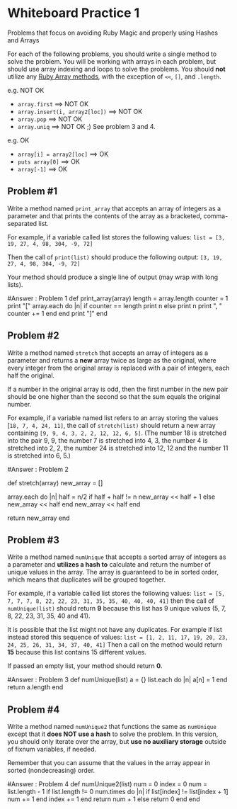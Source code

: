 # Whiteboard Practice 1
Problems that focus on avoiding Ruby Magic and properly using Hashes and Arrays

For each of the following problems, you should write a single method to solve
the problem. You will be working with arrays in each problem, but should use
array indexing and loops to solve the problems. You should **not** utilize
any [Ruby Array methods](https://ruby-doc.org/core-2.2.0/Array.html), with
the exception of `<<`, `[]`, and `.length`.

e.g. NOT OK

- `array.first` ==> NOT OK
- `array.insert(i, array2[loc])` ==> NOT OK
- `array.pop` ==> NOT OK
- `array.uniq` ==> NOT OK ;) See problem 3 and 4.

e.g. OK

- `array[i] = array2[loc]` ==> OK
- `puts array[0]` ==> OK
- `array[-1]` ==> OK

## Problem #1
Write a method named `print_array` that accepts an array of integers as a parameter
and that prints the contents of the array as a bracketed, comma-separated list.

For example, if a variable called list stores the following values:
`list = [3, 19, 27, 4, 98, 304, -9, 72]`

Then the call of `print(list)` should produce the following output:
`[3, 19, 27, 4, 98, 304, -9, 72]`

Your method should produce a single line of output (may wrap with long lists).

#Answer : Problem 1
def print_array(array)
  length = array.length
  counter = 1
  print "["
  array.each do |n|
    if counter == length
      print n
    else
      print n
      print ", "
      counter += 1
    end
  end
  print "]"
end

## Problem #2
Write a method named `stretch` that accepts an array of integers as a
parameter and returns a **new** array twice as large as the original, where
every integer from the original array is replaced with a pair of integers,
each half the original.

If a number in the original array is odd, then the first number in the new
pair should be one higher than the second so that the sum equals the
original number.

For example, if a variable named list refers to an array storing the
values [`18, 7, 4, 24, 11]`, the call of `stretch(list)` should return
a new array containing `[9, 9, 4, 3, 2, 2, 12, 12, 6, 5]`. (The number 18
is stretched into the pair 9, 9, the number 7 is stretched into 4, 3,
the number 4 is stretched into 2, 2, the number 24 is stretched into 12,
12 and the number 11 is stretched into 6, 5.)

#Answer : Problem 2

def stretch(array)
  new_array = []

  array.each do |n|
   half = n/2
   if half + half != n
     new_array << half + 1
   else
     new_array << half
   end
    new_array << half
  end

  return new_array
end

## Problem #3
Write a method named `numUnique` that accepts a sorted array of integers
as a parameter and **utilizes a hash to** calculate and return the number of
unique values in the array. The array is guaranteed to be in sorted order,
which means that duplicates will be grouped together.

For example, if a variable called list stores the following values:
`list = [5, 7, 7, 7, 8, 22, 22, 23, 31, 35, 35, 40, 40, 40, 41]`
then the call of `numUnique(list)` should return **9**
because this list has 9 unique values (5, 7, 8, 22, 23, 31, 35, 40 and 41).

It is possible that the list might not have any duplicates. For example if
list instead stored this sequence of values:
`list = [1, 2, 11, 17, 19, 20, 23, 24, 25, 26, 31, 34, 37, 40, 41]`
Then a call on the method would return **15**
because this list contains 15 different values.

If passed an empty list, your method should return **0**.

#Answer : Problem 3
def numUnique(list)
  a = {}
  list.each do |n|
    a[n] = 1
  end
  return a.length
end


## Problem #4
Write a method named `numUnique2` that functions the same as `numUnique`
except that it **does NOT use a hash** to solve the problem. In this version,
you should only iterate over the array, but **use no auxiliary storage**
outside of fixnum variables, if needed.

Remember that you can assume that the values in the array appear in
sorted (nondecreasing) order.

#Answer : Problem 4
def numUnique2(list)
  num = 0
  index = 0
  num = list.length - 1
  if list.length != 0
    num.times do |n|
      if list[index] != list[index + 1]
        num += 1
      end
      index += 1
    end
    return num + 1
  else
    return 0
  end
end
